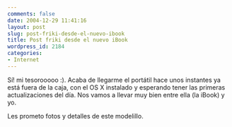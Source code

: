 ```yaml
---
comments: false
date: 2004-12-29 11:41:16
layout: post
slug: post-friki-desde-el-nuevo-ibook
title: Post friki desde el nuevo iBook
wordpress_id: 2184
categories:
- Internet
---
```


Sí! mi tesorooooo :). Acaba de llegarme el portátil hace unos instantes ya está fuera de la caja, con el OS X instalado y esperando tener las primeras actualizaciones del día. Nos vamos a llevar muy bien entre ella (la iBook) y yo.





Les prometo fotos y detalles de este modelillo.




 
